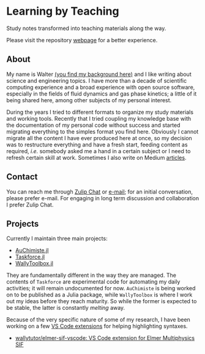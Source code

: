 # Learning by Teaching

Study notes transformed into teaching materials along the way.

Please visit the repository [webpage](https://wallytutor.github.io/learning-by-teaching/) for a better experience.

## About

My name is Walter [(you find my background here)](curriculum/2025-07/curriculum.pdf) and I like writing about science and engineering topics. I have more than a decade of scientific computing experience and a broad experience with open source software, especially in the fields of fluid dynamics and gas phase kinetics; a little of it being shared here, among other subjects of my personal interest.

During the years I tried to different formats to organize my study materials and working tools. Recently that I tried coupling my knowledge base with the documentation of my personal code without success and started migrating everything to the simples format you find here. Obviously I cannot migrate all the content I have ever produced here at once, so my decision was to restructure everything and have a fresh start, feeding content as required, *i.e.* somebody asked me a hand in a certain subject or I need to refresh certain skill at work. Sometimes I also write on Medium [articles](https://medium.com/@waltermateriais).

## Contact

You can reach me through [Zulip Chat](https://wallytutor.zulipchat.com) or [e-mail](mailto:walter.dalmazsilva.manager@gmail.com); for an initial conversation, please prefer e-mail. For engaging in long term discussion and collaboration I prefer Zulip Chat.

## Projects

Currently I maintain three main projects:

- [AuChimiste.jl](https://wallytutor.github.io/AuChimiste.jl/dev/)
- [Taskforce.jl](https://github.com/wallytutor/Taskforce.jl)
- [WallyToolbox.jl](https://wallytutor.github.io/WallyToolbox.jl/dev/)

They are fundamentally different in the way they are managed.  The contents of `Taskforce` are experimental code for automating my daily activities; it will remain undocumented for now. `AuChimiste` is being worked on to be published as a Julia package, while `WallyToolbox` is where I work out my ideas before they reach maturity. So while the former is expected to be stable, the latter is constantly *melting* away.

Because of the very specific nature of some of my research, I have been working on a few [VS Code extensions](software/vscode.md) for helping highlighting syntaxes.

- [wallytutor/elmer-sif-vscode: VS Code extension for Elmer Multiphysics SIF](https://github.com/wallytutor/elmer-sif-vscode)
